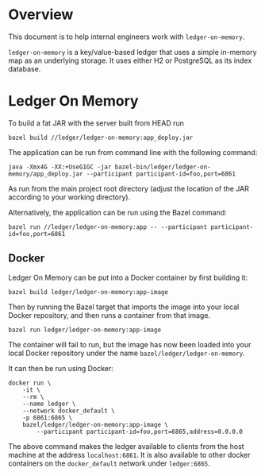 # Overview

This document is to help internal engineers work with `ledger-on-memory`.

`ledger-on-memory` is a key/value-based ledger that uses a simple in-memory map as an
underlying storage. It uses either H2 or PostgreSQL as its index database.

# Ledger On Memory

To build a fat JAR with the server built from HEAD run

    bazel build //ledger/ledger-on-memory:app_deploy.jar

The application can be run from command line with the following command:

    java -Xmx4G -XX:+UseG1GC -jar bazel-bin/ledger/ledger-on-memory/app_deploy.jar --participant participant-id=foo,port=6861

As run from the main project root directory (adjust the location of the JAR according to 
your working directory).

Alternatively, the application can be run using the Bazel command:

    bazel run //ledger/ledger-on-memory:app -- --participant participant-id=foo,port=6861

## Docker

Ledger On Memory can be put into a Docker container by first building it:

    bazel build ledger/ledger-on-memory:app-image

Then by running the Bazel target that imports the image into your local Docker repository, and then
runs a container from that image.

    bazel run ledger/ledger-on-memory:app-image
    
The container will fail to run, but the image has now been loaded into your local Docker
repository under the name `bazel/ledger/ledger-on-memory`.

It can then be run using Docker:

    docker run \
        -it \
        --rm \
        --name ledger \
        --network docker_default \
        -p 6861:6865 \
        bazel/ledger/ledger-on-memory:app-image \
            --participant participant-id=foo,port=6865,address=0.0.0.0
            
The above command makes the ledger available to clients from the host machine at the address 
`localhost:6861`. It is also available to other docker containers on the `docker_default`
network under `ledger:6865`.
